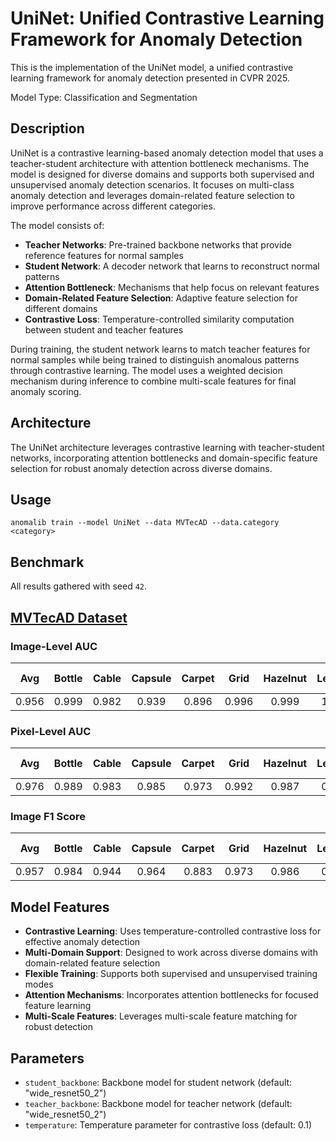 # UniNet: Unified Contrastive Learning Framework for Anomaly Detection

This is the implementation of the UniNet model, a unified contrastive learning framework for anomaly detection presented in CVPR 2025.

Model Type: Classification and Segmentation

## Description

UniNet is a contrastive learning-based anomaly detection model that uses a teacher-student architecture with attention bottleneck mechanisms. The model is designed for diverse domains and supports both supervised and unsupervised anomaly detection scenarios. It focuses on multi-class anomaly detection and leverages domain-related feature selection to improve performance across different categories.

The model consists of:

- **Teacher Networks**: Pre-trained backbone networks that provide reference features for normal samples
- **Student Network**: A decoder network that learns to reconstruct normal patterns
- **Attention Bottleneck**: Mechanisms that help focus on relevant features
- **Domain-Related Feature Selection**: Adaptive feature selection for different domains
- **Contrastive Loss**: Temperature-controlled similarity computation between student and teacher features

During training, the student network learns to match teacher features for normal samples while being trained to distinguish anomalous patterns through contrastive learning. The model uses a weighted decision mechanism during inference to combine multi-scale features for final anomaly scoring.

## Architecture

The UniNet architecture leverages contrastive learning with teacher-student networks, incorporating attention bottlenecks and domain-specific feature selection for robust anomaly detection across diverse domains.

## Usage

`anomalib train --model UniNet --data MVTecAD --data.category <category>`

## Benchmark

All results gathered with seed `42`.

## [MVTecAD Dataset](https://www.mvtec.com/company/research/datasets/mvtec-ad)

### Image-Level AUC

|  Avg  | Bottle | Cable | Capsule | Carpet | Grid  | Hazelnut | Leather | Metal Nut | Pill  | Screw | Tile  | Toothbrush | Transistor | Wood  | Zipper |
| :---: | :----: | :---: | :-----: | :----: | :---: | :------: | :-----: | :-------: | :---: | :---: | :---: | :--------: | :--------: | :---: | :----: |
| 0.956 | 0.999  | 0.982 |  0.939  | 0.896  | 0.996 |  0.999   |  1.000  |   1.000   | 0.816 | 0.919 | 0.970 |   1.000    |   0.984    | 0.993 | 0.945  |

### Pixel-Level AUC

|  Avg  | Bottle | Cable | Capsule | Carpet | Grid  | Hazelnut | Leather | Metal Nut | Pill  | Screw | Tile  | Toothbrush | Transistor | Wood  | Zipper |
| :---: | :----: | :---: | :-----: | :----: | :---: | :------: | :-----: | :-------: | :---: | :---: | :---: | :--------: | :--------: | :---: | :----: |
| 0.976 | 0.989  | 0.983 |  0.985  | 0.973  | 0.992 |  0.987   |  0.993  |   0.984   | 0.964 | 0.992 | 0.965 |   0.992    |   0.923    | 0.961 | 0.984  |

### Image F1 Score

|  Avg  | Bottle | Cable | Capsule | Carpet | Grid  | Hazelnut | Leather | Metal Nut | Pill  | Screw | Tile  | Toothbrush | Transistor | Wood  | Zipper |
| :---: | :----: | :---: | :-----: | :----: | :---: | :------: | :-----: | :-------: | :---: | :---: | :---: | :--------: | :--------: | :---: | :----: |
| 0.957 | 0.984  | 0.944 |  0.964  | 0.883  | 0.973 |  0.986   |  0.995  |   0.989   | 0.921 | 0.905 | 0.946 |   0.983    |   0.961    | 0.974 | 0.959  |

## Model Features

- **Contrastive Learning**: Uses temperature-controlled contrastive loss for effective anomaly detection
- **Multi-Domain Support**: Designed to work across diverse domains with domain-related feature selection
- **Flexible Training**: Supports both supervised and unsupervised training modes
- **Attention Mechanisms**: Incorporates attention bottlenecks for focused feature learning
- **Multi-Scale Features**: Leverages multi-scale feature matching for robust detection

## Parameters

- `student_backbone`: Backbone model for student network (default: "wide_resnet50_2")
- `teacher_backbone`: Backbone model for teacher network (default: "wide_resnet50_2")
- `temperature`: Temperature parameter for contrastive loss (default: 0.1)
